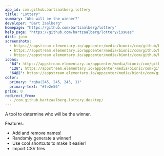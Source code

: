 ```yaml
---
app_id: com.github.bartzaalberg.lottery
title: "Lottery"
summary: "Who will be the winner?"
developer: "Bart Zaalberg"
homepage: "https://github.com/bartzaalberg/lottery"
help_page: "https://github.com/bartzaalberg/lottery/issues"
dist: juno
screenshots:
  - https://appstream.elementary.io/appcenter/media/bionic/com/github/bartzaalberg.lottery/38875A45EE04FA5E8FB92D83E15AD289/screenshots/image-1_orig.png
  - https://appstream.elementary.io/appcenter/media/bionic/com/github/bartzaalberg.lottery/38875A45EE04FA5E8FB92D83E15AD289/screenshots/image-2_orig.png
  - https://appstream.elementary.io/appcenter/media/bionic/com/github/bartzaalberg.lottery/38875A45EE04FA5E8FB92D83E15AD289/screenshots/image-3_orig.png
icons:
  "64": https://appstream.elementary.io/appcenter/media/bionic/com/github/bartzaalberg.lottery/38875A45EE04FA5E8FB92D83E15AD289/icons/64x64/com.github.bartzaalberg.lottery_com.github.bartzaalberg.lottery.png
  "128": https://appstream.elementary.io/appcenter/media/bionic/com/github/bartzaalberg.lottery/38875A45EE04FA5E8FB92D83E15AD289/icons/128x128/com.github.bartzaalberg.lottery_com.github.bartzaalberg.lottery.png
  "64@2": https://appstream.elementary.io/appcenter/media/bionic/com/github/bartzaalberg.lottery/38875A45EE04FA5E8FB92D83E15AD289/icons/64x64@2/com.github.bartzaalberg.lottery_com.github.bartzaalberg.lottery.png
color:
  primary: "rgba(245, 245, 245, 1)"
  primary-text: "#fe2e56"
price: 0
redirect_from:
  - /com.github.bartzaalberg.lottery.desktop/
---
```


<p>A tool to determine who will be the winner.</p>
<p>Features:</p>
<ul>
  <li>Add and remove names!</li>
  <li>Randomly generate a winner!</li>
  <li>Use cool shortcuts to make it easier!</li>
  <li>Import CSV files</li>
</ul>